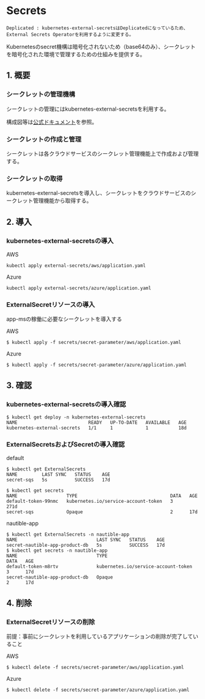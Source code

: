 # Secrets

```
Deplicated : kubernetes-external-secretsはDeplicatedになっているため、External Secrets Operatorを利用するように変更する。
```

Kubernetesのsecret機構は暗号化されないため（base64のみ）、シークレットを暗号化された環境で管理するための仕組みを提供する。

## 1. 概要

### シークレットの管理機構

シークレットの管理にはkubernetes-external-secretsを利用する。

構成図等は[公式ドキュメント](https://github.com/external-secrets/kubernetes-external-secrets)を参照。

### シークレットの作成と管理

シークレットは各クラウドサービスのシークレット管理機能上で作成および管理する。

### シークレットの取得

kubernetes-external-secretsを導入し、シークレットをクラウドサービスのシークレット管理機能から取得する。

## 2. 導入

### kubernetes-external-secretsの導入

AWS

```
kubectl apply external-secrets/aws/application.yaml
```

Azure

```
kubectl apply external-secrets/azure/application.yaml
```

### ExternalSecretリソースの導入

app-msの稼働に必要なシークレットを導入する

AWS

```
$ kubectl apply -f secrets/secret-parameter/aws/application.yaml
```

Azure

```
$ kubectl apply -f secrets/secret-parameter/azure/application.yaml
```

## 3. 確認

### kubernetes-external-secretsの導入確認

```
$ kubectl get deploy -n kubernetes-external-secrets
NAME                          READY   UP-TO-DATE   AVAILABLE   AGE
kubernetes-external-secrets   1/1     1            1           18d
```

### ExternalSecretsおよびSecretの導入確認

default
```
$ kubectl get ExternalSecrets
NAME         LAST SYNC   STATUS    AGE
secret-sqs   5s          SUCCESS   17d

$ kubectl get secrets
NAME                  TYPE                                  DATA   AGE
default-token-99nmc   kubernetes.io/service-account-token   3      271d
secret-sqs            Opaque                                2      17d
```

nautible-app
```
$ kubectl get ExternalSecrets -n nautible-app
NAME                             LAST SYNC   STATUS    AGE
secret-nautible-app-product-db   5s          SUCCESS   17d
$ kubectl get secrets -n nautible-app
NAME                             TYPE                                  DATA   AGE
default-token-m8rtv              kubernetes.io/service-account-token   3      17d
secret-nautible-app-product-db   Opaque                                2      17d
```

## 4. 削除

### ExternalSecretリソースの削除

前提：事前にシークレットを利用しているアプリケーションの削除が完了していること

AWS

```
$ kubectl delete -f secrets/secret-parameter/aws/application.yaml
```

Azure

```
$ kubectl delete -f secrets/secret-parameter/azure/application.yaml
```